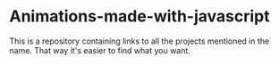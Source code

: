 # Animations-made-with-javascript
This is a repository containing links to all the projects mentioned in the name. That way it's easier to find what you want.
